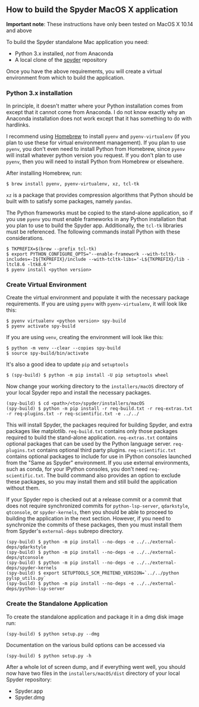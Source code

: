 
## How to build the Spyder MacOS X application

**Important note**: These instructions have only been tested on MacOS X 10.14 and above

To build the Spyder standalone Mac application you need:
* Python 3.x installed, *not* from Anaconda
* A local clone of the [spyder](https://github.com/spyder-ide/spyder) repository

Once you have the above requirements, you will create a virtual environment from which to build the application.

### Python 3.x installation

In principle, it doesn't matter where your Python installation comes from except that it cannot come from Anaconda.
I do not know exactly why an Anaconda installation does not work except that it has something to do with hardlinks.

I recommend using [Homebrew](http://brew.sh/) to install `pyenv` and `pyenv-virtualenv` (if you plan to use these for virtual environment management).
If you plan to use `pyenv`, you don't even need to install Python from Homebrew, since `pyenv` will install whatever python version you request.
If you don't plan to use `pyenv`, then you will need to install Python from Homebrew or elsewhere.

After installing Homebrew, run:

```
$ brew install pyenv, pyenv-virtualenv, xz, tcl-tk
```

`xz` is a package that provides compression algorithms that Python should be built with to satisfy some packages, namely `pandas`.

The Python frameworks must be copied to the stand-alone application, so if you use `pyenv` you must enable frameworks in any Python installation that you plan to use to build the Spyder app.
Additionally, the `tcl-tk` libraries must be referenced.
The following commands install Python with these considerations.

```
$ TKPREFIX=$(brew --prefix tcl-tk)
$ export PYTHON_CONFIGURE_OPTS="--enable-framework --with-tcltk-includes=-I${TKPREFIX}/include --with-tcltk-libs='-L${TKPREFIX}/lib -ltcl8.6 -ltk8.6'"
$ pyenv install <python version>
```

### Create Virtual Environment

Create the virtual environment and populate it with the necessary package requirements.
If you are using `pyenv` with `pyenv-virtualenv`, it will look like this:

```
$ pyenv virtualenv <python version> spy-build
$ pyenv activate spy-build
```

If you are using `venv`, creating the environment will look like this:

```
$ python -m venv --clear --copies spy-build
$ source spy-build/bin/activate
```

It's also a good idea to update `pip` and `setuptools`

```
$ (spy-build) $ python -m pip install -U pip setuptools wheel
```

Now change your working directory to the `installers/macOS` directory of your local Spyder repo and install the necessary packages.

```
(spy-build) $ cd <path>/<to>/spyder/installers/macOS
(spy-build) $ python -m pip install -r req-build.txt -r req-extras.txt -r req-plugins.txt -r req-scientific.txt -e ../../
```

This will install Spyder, the packages required for building Spyder, and extra packages like matplotlib.
`req-build.txt` contains only those packages required to build the stand-alone application.
`req-extras.txt` contains optional packages that can be used by the Python language server.
`req-plugins.txt` contains optional third party plugins.
`req-scientific.txt` contains optional packages to include for use in IPython consoles launched from the "Same as Spyder" environment.
If you use external environments, such as conda, for your IPython consoles, you don't need `req-scientific.txt`.
The build command also provides an option to exclude these packages, so you may install them and still build the application without them.

If your Spyder repo is checked out at a release commit or a commit that does not require synchronized commits for `python-lsp-server`, `qdarkstyle`, `qtconsole`, or `spyder-kernels`, then you should be able to proceed to building the application in the next section.
However, if you need to synchronize the commits of these packages, then you must install them from Spyder's `external-deps` subrepo directory.

```
(spy-build) $ python -m pip install --no-deps -e ../../external-deps/qdarkstyle
(spy-build) $ python -m pip install --no-deps -e ../../external-deps/qtconsole
(spy-build) $ python -m pip install --no-deps -e ../../external-deps/spyder-kernels
(spy-build) $ export SETUPTOOLS_SCM_PRETEND_VERSION=`../../python pylsp_utils.py`
(spy-build) $ python -m pip install --no-deps -e ../../external-deps/python-lsp-server
```

### Create the Standalone Application

To create the standalone application and package it in a dmg disk image run:

```
(spy-build) $ python setup.py --dmg
```

Documentation on the various build options can be accessed via

```
(spy-build) $ python setup.py -h
```

After a whole lot of screen dump, and if everything went well, you should now have two files in the `installers/macOS/dist` directory of your local Spyder repository:
* Spyder.app
* Spyder.dmg
